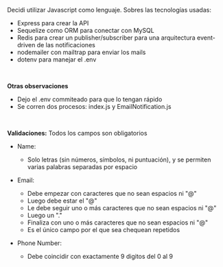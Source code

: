 Decidi utilizar Javascript como lenguaje. Sobres las tecnologías usadas:
  * Express para crear la API
  * Sequelize como ORM para conectar con MySQL
  * Redis para crear un publisher/subscriber para una arquitectura event-driven de las notificaciones
  * nodemailer con mailtrap para enviar los mails
  * dotenv para manejar el .env

<br>

**Otras observaciones**
* Dejo el .env commiteado para que lo tengan rápido
* Se corren dos procesos: index.js y EmailNotification.js

<br>

**Validaciones:**
Todos los campos son obligatorios
* Name:
  * Solo letras (sin números, símbolos, ni puntuación), y se permiten varias palabras separadas por espacio

* Email:
  - Debe empezar con caracteres que no sean espacios ni "@"
  - Luego debe estar el "@"
  - Le debe seguir uno o más caracteres que no sean espacios ni "@"
  - Luego un "."
  - Finaliza con uno o más caracteres que no sean espacios ni "@"
  - Es el único campo por el que sea chequean repetidos
 
* Phone Number:
  * Debe coincidir con exactamente 9 digitos del 0 al 9 
